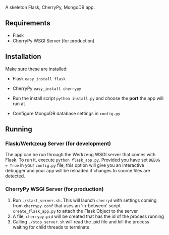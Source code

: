 A skeleton Flask, CherryPy, MongoDB app.

## Requirements
- Flask
- CherryPy WSGI Server (for production)

## Installation
Make sure these are installed:

- Flask <code>easy_install flask</code>
- CherryPy <code>easy_install cherrypy</code>

- Run the install script <code>python install.py</code> and choose the **port** the app will run at
- Configure MongoDB database settings in <code>config.py</code>

## Running
### Flask/Werkzeug Server (for development)
The app can be run through the Werkzeug WSGI server that comes with Flask. To run it, execute <code>python flask_app.py</code>.
Provided you have set <code>DEBUG = True</code> in your <code>config.py</code> file, this option will give you an interactive debugger and your app will be reloaded if changes to source files are detected.

### CherryPy WSGI Server (for production)
1. Run <code>./start_server.sh</code>. This will launch <code>cherryd</code> with settings coming from <code>cherrypy.conf</code> that uses an 'in-between' script <code>create_flask_app.py</code> to attach the Flask Object to the server
2. A file, <code>cherrypy.pid</code> will be created that has the id of the process running
3. Calling <code>./stop_server.sh</code> will read the .pid file and kill the process waiting for child threads to terminate
